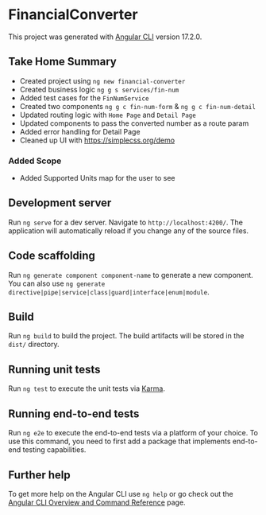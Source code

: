 # FinancialConverter

This project was generated with [Angular CLI](https://github.com/angular/angular-cli) version 17.2.0.

## Take Home Summary

- Created project using `ng new financial-converter`
- Created business logic `ng g s services/fin-num`
- Added test cases for the `FinNumService`
- Created two components `ng g c fin-num-form` & `ng g c fin-num-detail`
- Updated routing logic with `Home Page` and `Detail Page`
- Updated components to pass the converted number as a route param
- Added error handling for Detail Page
- Cleaned up UI with https://simplecss.org/demo

### Added Scope

- Added Supported Units map for the user to see

## Development server

Run `ng serve` for a dev server. Navigate to `http://localhost:4200/`. The application will automatically reload if you change any of the source files.

## Code scaffolding

Run `ng generate component component-name` to generate a new component. You can also use `ng generate directive|pipe|service|class|guard|interface|enum|module`.

## Build

Run `ng build` to build the project. The build artifacts will be stored in the `dist/` directory.

## Running unit tests

Run `ng test` to execute the unit tests via [Karma](https://karma-runner.github.io).

## Running end-to-end tests

Run `ng e2e` to execute the end-to-end tests via a platform of your choice. To use this command, you need to first add a package that implements end-to-end testing capabilities.

## Further help

To get more help on the Angular CLI use `ng help` or go check out the [Angular CLI Overview and Command Reference](https://angular.io/cli) page.
